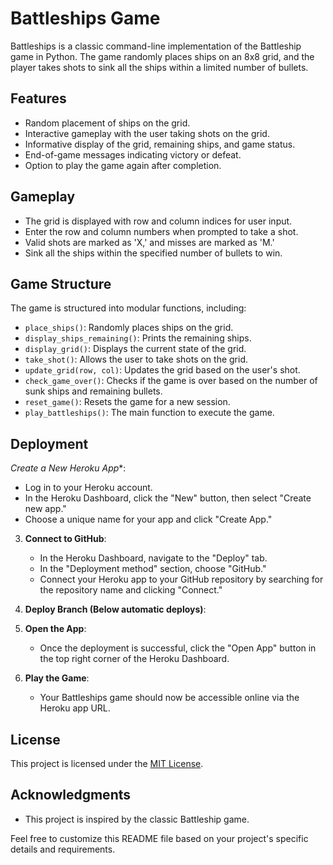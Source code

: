 # Battleships Game

Battleships is a classic command-line implementation of the Battleship game in Python. The game randomly places ships on an 8x8 grid, and the player takes shots to sink all the ships within a limited number of bullets.

## Features

- Random placement of ships on the grid.
- Interactive gameplay with the user taking shots on the grid.
- Informative display of the grid, remaining ships, and game status.
- End-of-game messages indicating victory or defeat.
- Option to play the game again after completion.


## Gameplay

- The grid is displayed with row and column indices for user input.
- Enter the row and column numbers when prompted to take a shot.
- Valid shots are marked as 'X,' and misses are marked as 'M.'
- Sink all the ships within the specified number of bullets to win.

## Game Structure

The game is structured into modular functions, including:

- `place_ships()`: Randomly places ships on the grid.
- `display_ships_remaining()`: Prints the remaining ships.
- `display_grid()`: Displays the current state of the grid.
- `take_shot()`: Allows the user to take shots on the grid.
- `update_grid(row, col)`: Updates the grid based on the user's shot.
- `check_game_over()`: Checks if the game is over based on the number of sunk ships and remaining bullets.
- `reset_game()`: Resets the game for a new session.
- `play_battleships()`: The main function to execute the game.

## Deployment

*Create a New Heroku App**:

   - Log in to your Heroku account.
   - In the Heroku Dashboard, click the "New" button, then select "Create new app."
   - Choose a unique name for your app and click "Create App."

3. **Connect to GitHub**:

   - In the Heroku Dashboard, navigate to the "Deploy" tab.
   - In the "Deployment method" section, choose "GitHub."
   - Connect your Heroku app to your GitHub repository by searching for the repository name and clicking "Connect."


5. **Deploy Branch (Below automatic deploys)**:


6. **Open the App**:

   - Once the deployment is successful, click the "Open App" button in the top right corner of the Heroku Dashboard.

7. **Play the Game**:

   - Your Battleships game should now be accessible online via the Heroku app URL.


## License

This project is licensed under the [MIT License](LICENSE).

## Acknowledgments

- This project is inspired by the classic Battleship game.

Feel free to customize this README file based on your project's specific details and requirements.

